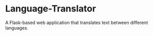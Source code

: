 # Language-Translator
A Flask-based web application that translates text between different languages.
